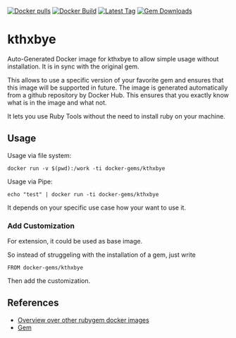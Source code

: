 [![Docker pulls](https://img.shields.io/docker/pulls/rubygem/kthxbye.svg)](https://hub.docker.com/r/rubygem/kthxbye/)
[![Docker Build](https://img.shields.io/docker/automated/rubygem/kthxbye.svg)](https://hub.docker.com/r/rubygem/kthxbye/)
[![Latest Tag](https://img.shields.io/github/tag/docker-rubygem/kthxbye.svg)](https://hub.docker.com/r/rubygem/kthxbye/)
[![Gem Downloads](https://img.shields.io/gem/dt/kthxbye.svg)](https://rubygems.org/gems/kthxbye/)
# kthxbye

Auto-Generated Docker image for kthxbye to allow simple usage without installation.
It is in sync with the original gem.

This allows to use a specific version of your favorite gem and ensures that this image will be supported in future.
The image is generated automatically from a github repository by Docker Hub.
This ensures that you exactly know what is in the image and what not.

It lets you use Ruby Tools without the need to install ruby on your machine.

## Usage

Usage via file system:

`docker run -v $(pwd):/work -ti docker-gems/kthxbye`

Usage via Pipe:

`echo "test" | docker run -ti docker-gems/kthxbye`

It depends on your specific use case how your want to use it.

### Add Customization

For extension, it could be used as base image.

So instead of struggeling with the installation of a gem, just write

`FROM docker-gems/kthxbye`

Then add the customization.

## References

 - [Overview over other rubygem docker images](https://github.com/thinkbot/docker-rubygem)
 - [Gem](https://rubygems.org/gems/kthxbye/)
